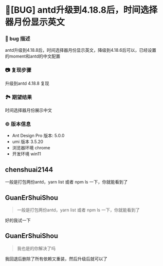 # 🐛[BUG] antd升级到4.18.8后，时间选择器月份显示英文

### 🐛 bug 描述

antd升级到4.18.8后，时间选择器月份显示英文，降级到4.18.6后可以，已经设置的moment和antd的中文配置

### 📷 复现步骤

升级到antd 4.18.8 复现

### 🏞 期望结果

时间选择器月份展示中文

### © 版本信息

- Ant Design Pro 版本: 5.0.0
- umi 版本 3.5.20
- 浏览器环境 chrome
- 开发环境 win11

## chenshuai2144

一般是打包两份antd，yarn list 或者 npm ls 一下，你就能看到了

## GuanErShuiShou

> 一般是打包两份antd，yarn list 或者 npm ls 一下，你就能看到了

好的我试一下

## GuanErShuiShou

> 我也是的你解决了吗

我回退后删除了所有依赖又重装，然后升级后就可以了
